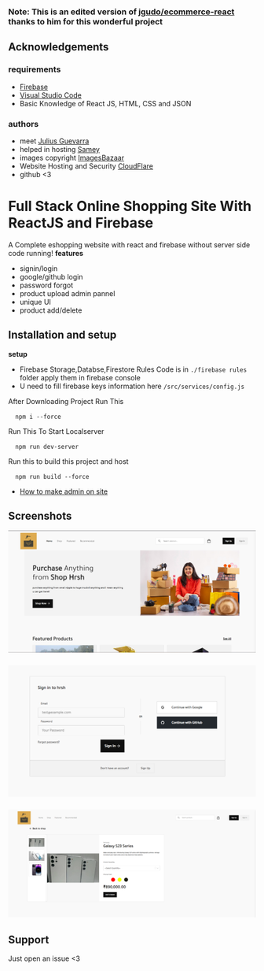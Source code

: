 ### Note:  This is an edited version of [jgudo/ecommerce-react](https://github.com/jgudo/ecommerce-react) thanks to him for this wonderful project
## Acknowledgements

### requirements

 - [Firebase](http://firebase.com/)
 - [Visual Studio Code](https://code.visualstudio.com/download)
 - Basic Knowledge of React JS, HTML, CSS and JSON

### authors

 - meet [Julius Guevarra](https://github.com/jgudo)
 - helped in hosting [Samey](https://github.com/itfeelsharsh)
 - images copyright [ImagesBazaar](https://www.imagesbazaar.com/)
 - Website Hosting and Security [CloudFlare](https://www.cloudflare.com/)
 - github <3

## 



# Full Stack Online Shopping Site With ReactJS and Firebase

A Complete eshopping website with react and firebase without server side code running!
**features**
- signin/login
- google/github login
- password forgot
- product upload admin pannel
- unique UI
- product add/delete

## Installation and setup

**setup**
- Firebase Storage,Databse,Firestore Rules Code is in `./firebase rules` folder apply them in firebase console
- U need to fill firebase keys information here `/src/services/config.js` 

After Downloading Project Run This

```console
  npm i --force
```

Run This To Start Localserver

```console
  npm run dev-server
```

Run this to build this project and host

```console
  npm run build --force
```

- [How to make admin on site](https://github.com/itfeelsharsh/shop/wiki)
    

## Screenshots

![Home Page](https://github.com/Manjul1225/Shopsite/blob/master/screenshots/interface.jpg)
###
![Login Page](https://github.com/Manjul1225/Shopsite/blob/master/screenshots/Screenshot%202021-12-30%20143445.png)
###
![Product ShowCase](https://github.com/Manjul1225/Shopsite/blob/master/screenshots/Screenshot%202021-12-30%20143509.png)


## Support

Just open an issue <3

